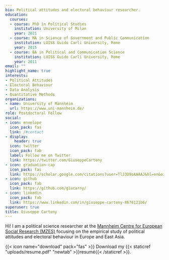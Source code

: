 ```yaml
---
bio: Political attitudes and electoral behaviour researcher.
education:
  courses:
  - course: PhD in Political Studies
    institution: University of Milan
    year: 2021
  - course: MA in Science of Government and Public Communication
    institution: LUISS Guido Carli University, Rome
    year: 2015
  - course: BA in Political and Communication Science
    institution: LUISS Guido Carli University, Rome
    year: 2011
email: ""
highlight_name: true
interests:
- Political Attitudes
- Electoral Behaviour
- Data Analysis
- Quantitative Methods
organizations:
- name: University of Mannheim
  url: https://www.uni-mannheim.de/
role: Postdoctoral Fellow
social:
- icon: envelope
  icon_pack: fas
  link: /#contact
- display:
    header: true
  icon: twitter
  icon_pack: fab
  label: Follow me on Twitter
  link: https://twitter.com/GiuseppeCarteny
- icon: graduation-cap
  icon_pack: fas
  link: https://scholar.google.com/citations?user=TlJ3O9oAAAAJ&hl=en&oi=sra
- icon: github
  icon_pack: fab
  link: https://github.com/giucarny/
- icon: linkedin
  icon_pack: fab
  link: https://www.linkedin.com/in/giuseppe-carteny-8676121b6/
superuser: true
title: Giuseppe Carteny
---
```


Hi! I am a political science researcher at the [Mannheim Centre for European Social Research (MZES)](https://www.mzes.uni-mannheim.de/d7/en) focusing on the empirical study of political attitudes and electoral behaviour in Europe and East Asia. 


{{< icon name="download" pack="fas" >}} Download my {{< staticref "uploads/resume.pdf" "newtab" >}}resumé{{< /staticref >}}.
